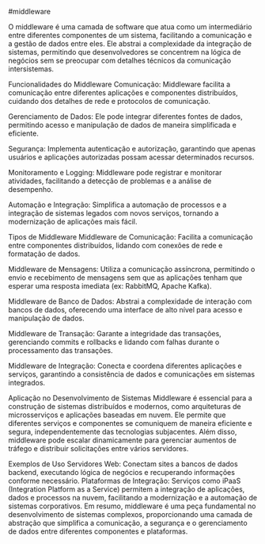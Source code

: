 #middleware

O middleware é uma camada de software que atua como um intermediário entre diferentes componentes de um sistema, facilitando a comunicação e a gestão de dados entre eles. Ele abstrai a complexidade da integração de sistemas, permitindo que desenvolvedores se concentrem na lógica de negócios sem se preocupar com detalhes técnicos da comunicação intersistemas.

Funcionalidades do Middleware
Comunicação: Middleware facilita a comunicação entre diferentes aplicações e componentes distribuídos, cuidando dos detalhes de rede e protocolos de comunicação.

Gerenciamento de Dados: Ele pode integrar diferentes fontes de dados, permitindo acesso e manipulação de dados de maneira simplificada e eficiente.

Segurança: Implementa autenticação e autorização, garantindo que apenas usuários e aplicações autorizadas possam acessar determinados recursos.

Monitoramento e Logging: Middleware pode registrar e monitorar atividades, facilitando a detecção de problemas e a análise de desempenho.

Automação e Integração: Simplifica a automação de processos e a integração de sistemas legados com novos serviços, tornando a modernização de aplicações mais fácil.

Tipos de Middleware
Middleware de Comunicação: Facilita a comunicação entre componentes distribuídos, lidando com conexões de rede e formatação de dados.

Middleware de Mensagens: Utiliza a comunicação assíncrona, permitindo o envio e recebimento de mensagens sem que as aplicações tenham que esperar uma resposta imediata (ex: RabbitMQ, Apache Kafka).

Middleware de Banco de Dados: Abstrai a complexidade de interação com bancos de dados, oferecendo uma interface de alto nível para acesso e manipulação de dados.

Middleware de Transação: Garante a integridade das transações, gerenciando commits e rollbacks e lidando com falhas durante o processamento das transações.

Middleware de Integração: Conecta e coordena diferentes aplicações e serviços, garantindo a consistência de dados e comunicações em sistemas integrados.

Aplicação no Desenvolvimento de Sistemas
Middleware é essencial para a construção de sistemas distribuídos e modernos, como arquiteturas de microsserviços e aplicações baseadas em nuvem. Ele permite que diferentes serviços e componentes se comuniquem de maneira eficiente e segura, independentemente das tecnologias subjacentes. Além disso, middleware pode escalar dinamicamente para gerenciar aumentos de tráfego e distribuir solicitações entre vários servidores.

Exemplos de Uso
Servidores Web: Conectam sites a bancos de dados backend, executando lógica de negócios e recuperando informações conforme necessário.
Plataformas de Integração: Serviços como iPaaS (Integration Platform as a Service) permitem a integração de aplicações, dados e processos na nuvem, facilitando a modernização e a automação de sistemas corporativos.
Em resumo, middleware é uma peça fundamental no desenvolvimento de sistemas complexos, proporcionando uma camada de abstração que simplifica a comunicação, a segurança e o gerenciamento de dados entre diferentes componentes e plataformas​.
